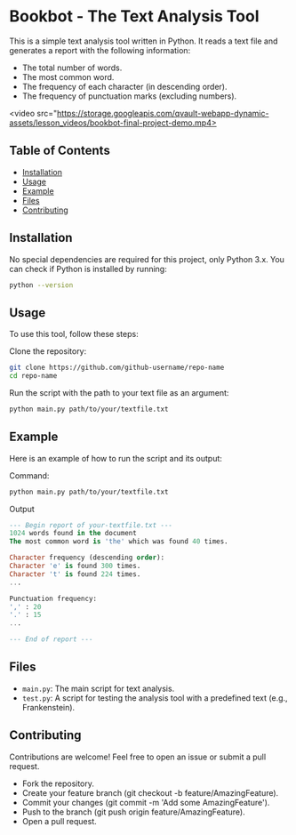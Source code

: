 # Bookbot - The Text Analysis Tool

This is a simple text analysis tool written in Python. It reads a text file and generates a report with the following information:
- The total number of words.
- The most common word.
- The frequency of each character (in descending order).
- The frequency of punctuation marks (excluding numbers).

<video src="https://storage.googleapis.com/qvault-webapp-dynamic-assets/lesson_videos/bookbot-final-project-demo.mp4>

## Table of Contents

- [Installation](#installation)
- [Usage](#usage)
- [Example](#example)
- [Files](#files)
- [Contributing](#contributing)

## Installation

No special dependencies are required for this project, only Python 3.x. You can check if Python is installed by running:

```bash
python --version
```
## Usage

To use this tool, follow these steps:

Clone the repository:

```bash
git clone https://github.com/github-username/repo-name
cd repo-name
```
Run the script with the path to your text file as an argument:

```bash
python main.py path/to/your/textfile.txt
```
## Example

Here is an example of how to run the script and its output:

Command:

```bash
python main.py path/to/your/textfile.txt
```

Output
```sql
--- Begin report of your-textfile.txt ---
1024 words found in the document
The most common word is 'the' which was found 40 times.

Character frequency (descending order):
Character 'e' is found 300 times.
Character 't' is found 224 times.
...

Punctuation frequency:
',' : 20
'.' : 15
...

--- End of report ---
```

## Files

- `main.py`: The main script for text analysis.
- `test.py`: A script for testing the analysis tool with a predefined text (e.g., Frankenstein).

## Contributing

Contributions are welcome! Feel free to open an issue or submit a pull request.

- Fork the repository.
- Create your feature branch (git checkout -b feature/AmazingFeature).
- Commit your changes (git commit -m 'Add some AmazingFeature').
- Push to the branch (git push origin feature/AmazingFeature).
- Open a pull request.